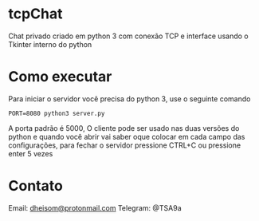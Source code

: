 # tcpChat

Chat privado criado em python 3 com conexão TCP e interface usando o Tkinter interno do python

# Como executar

Para iniciar o servidor você precisa do python 3, use o seguinte comando

`PORT=8080 python3 server.py`

A porta padrão é 5000, O cliente pode ser usado nas duas versões do python e quando você abrir vai saber oque colocar em cada campo das configurações, para fechar o servidor pressione CTRL+C ou pressione enter 5 vezes

# Contato

Email: dheisom@protonmail.com
Telegram: @TSA9a
